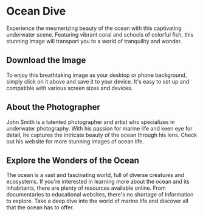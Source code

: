<!--font:Montserrat-->

# Ocean Dive

Experience the mesmerizing beauty of the ocean with this captivating underwater scene. Featuring vibrant coral and schools of colorful fish, this stunning image will transport you to a world of tranquility and wonder.

## Download the Image

To enjoy this breathtaking image as your desktop or phone background, simply click on it above and save it to your device. It's easy to set up and compatible with various screen sizes and devices.

## About the Photographer

John Smith is a talented photographer and artist who specializes in underwater photography. With his passion for marine life and keen eye for detail, he captures the intricate beauty of the ocean through his lens. Check out his website for more stunning images of ocean life.

## Explore the Wonders of the Ocean

The ocean is a vast and fascinating world, full of diverse creatures and ecosystems. If you're interested in learning more about the ocean and its inhabitants, there are plenty of resources available online. From documentaries to educational websites, there's no shortage of information to explore. Take a deep dive into the world of marine life and discover all that the ocean has to offer.

<!--

Write me markdown content of website with wallpaper:

"An underwater scene with coral and fish"

The header of the page should not be copy of the text but rather a real content of the website which is using this wallpaper.


---


# Ocean Life Wallpaper

Decorate your desktop or phone with this stunning underwater scene featuring vibrant coral and schools of colorful fish. This wallpaper will transport you to the depths of the ocean and add a touch of serenity to your daily routine.

## How to Download

To download this wallpaper, simply click on the image above and save it to your device. It's that easy! 

## Compatibility

This wallpaper is available in various resolutions to fit any screen size, from desktop monitors to smartphones. It's compatible with Windows, Mac, iOS, and Android devices.

## About the Image

This breathtaking image captures the beauty of ocean life, showcasing the intricate details of the coral and the playful movements of the fish. It's the perfect choice for nature lovers and anyone who wants to add a touch of tranquility to their digital space.

## Credits

This wallpaper was created by [John Smith](https://www.johnsmith.com), a talented photographer and artist who specializes in underwater photography. Check out his website for more stunning images of ocean life.


---


Heading should not include word "wallpaper". The website should not be about the wallpaper itself, wallpaper is just a related background, rewrite whole content.


---


# Explore the Depths of the Ocean

Immerse yourself in the beauty of the ocean with this stunning underwater scene featuring vibrant coral and schools of colorful fish. This captivating image will transport you to a world of wonder and serenity.

## Download the Image

To download this breathtaking image, simply click on it above and save it to your device. It's easy to set as your desktop or phone background and enjoy the beauty of the ocean every day.

## Compatibility

This image is available in various resolutions to fit any screen size, from desktop monitors to smartphones. It's compatible with Windows, Mac, iOS, and Android devices.

## About the Photographer

This mesmerizing image was captured by John Smith, a talented photographer and artist who specializes in underwater photography. With his keen eye for detail and passion for the ocean, he brings the beauty of marine life to life through his lens. Check out his website for more stunning images of ocean life.

## Learn More About the Ocean

If you're interested in learning more about the ocean and its inhabitants, there are plenty of resources available online. From documentaries to educational websites, there's no shortage of information to explore. Take a deep dive into the world of marine life and discover all that the ocean has to offer.


---


Heading is too long, rewrite whole content.


---


# Discover the Beauty of the Ocean

Experience the wonder and beauty of the ocean with this captivating underwater scene. Featuring vibrant coral and schools of colorful fish, this mesmerizing image will transport you to a world of tranquility and awe.

## Download the Image

To enjoy this stunning image as your desktop or phone background, simply click on it above and save it to your device. It's easy to set up and compatible with various screen sizes and devices.

## About the Photographer

This breathtaking image was captured by John Smith, a talented photographer and artist who specializes in underwater photography. With his passion for marine life and keen eye for detail, he brings the beauty of the ocean to life through his lens. Check out his website for more stunning images of ocean life.

## Explore the Wonders of the Ocean

The ocean is a vast and fascinating world, full of diverse creatures and ecosystems. If you're interested in learning more about the ocean and its inhabitants, there are plenty of resources available online. From documentaries to educational websites, there's no shortage of information to explore. Take a deep dive into the world of marine life and discover all that the ocean has to offer.


---


Heading is too long, rewrite whole content.


---


# Dive into the Ocean's Beauty

Experience the mesmerizing beauty of the ocean with this captivating underwater scene. Featuring vibrant coral and schools of colorful fish, this stunning image will transport you to a world of tranquility and wonder.

## Download the Image

To enjoy this breathtaking image as your desktop or phone background, simply click on it above and save it to your device. It's easy to set up and compatible with various screen sizes and devices.

## About the Photographer

John Smith is a talented photographer and artist who specializes in underwater photography. With his passion for marine life and keen eye for detail, he captures the intricate beauty of the ocean through his lens. Check out his website for more stunning images of ocean life.

## Explore the Wonders of the Ocean

The ocean is a vast and fascinating world, full of diverse creatures and ecosystems. If you're interested in learning more about the ocean and its inhabitants, there are plenty of resources available online. From documentaries to educational websites, there's no shortage of information to explore. Take a deep dive into the world of marine life and discover all that the ocean has to offer.


---


Write me a Google font which is best fitting for the website.

Pick from the list:
- Poppins
- Great Vibes
- Roboto
- Lato
- Orbitron
- IBM Plex Sans
- Inter
- Exo 2
- Lobster
- Futura
- Dancing Script
- Barlow Condensed
- Montserrat
- Raleway
- Open Sans
- Playfair Display
- Alegreya


Write just the font name nothing else.


---


Montserrat

-->
